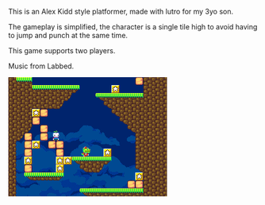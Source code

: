 This is an Alex Kidd style platformer, made with lutro for my 3yo son.

The gameplay is simplified, the character is a single tile high to avoid having to jump and punch at the same time.

This game supports two players.

Music from Labbed.

![screenshot](https://raw.githubusercontent.com/kivutar/onion-kidd/master/assets/screenshot.png)

